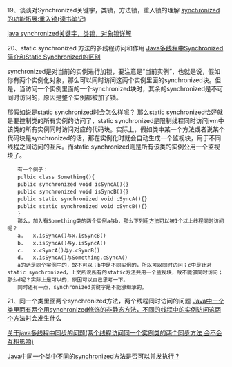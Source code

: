 
19、谈谈对Synchronized关键字，类锁，方法锁，重入锁的理解
[synchronized的功能拓展:重入锁(读书笔记)](https://www.cnblogs.com/ten951/p/6212118.html)

[java synchronized关键字，类锁，对象锁详解](https://blog.csdn.net/su_xiaocheng/article/details/51859673)

20、static synchronized 方法的多线程访问和作用
[Java多线程中Synchronized简介和Static Synchronized的区别](https://blog.csdn.net/lulei1217/article/details/50954267)


synchronized是对当前的实例进行加锁，要注意是“当前实例”，也就是说，假如你有两个实例化对象，那么可以同时访问这两个实例里面的synchronized块。但是，当访问一个实例里面的一个synchronized块时，其余的synchronized是不可同时访问的，原因是整个实例都被加了锁。

那假如说是static synchronized时会怎么样呢？ 那么static synchronized恰好就是要控制类的所有实例的访问了，static synchronized是限制线程同时访问jvm中该类的所有实例同时访问对应的代码块。实际上，假如类中某一个方法或者说某个代码块是synchronized的话，那在实例化时就会自动生成一个监视块，用于不同线程之间访问的互斥。而static synchronized则是所有该类的实例公用一个监视块了。

	　　有一个例子：
	　　pulbic class Something(){
	　　public synchronized void isSyncA(){}
	　　public synchronized void isSyncB(){}
	　　public static synchronized void cSyncA(){}
	　　public static synchronized void cSyncB(){}
	　　}
	　　那么，加入有Something类的两个实例a与b，那么下列组方法可以被1个以上线程同时访问呢？
	　　a.   x.isSyncA()与x.isSyncB()
	　　b.   x.isSyncA()与y.isSyncA()
	　　c.   x.cSyncA()与y.cSyncB()
	　　d.   x.isSyncA()与Something.cSyncA()
	　　a的话是同个实例中的，故不可以；b中是不同实例的，所以可以同时访问；c中是针对static synchronized，上文所说所有的static方法共用一个监视块，故不能够同时访问；那么d呢？实际上是可以的，原因可以自己思考一下。
	　　同时还有一点，synchronized关键字是不能够继承的。

21、同一个类里面两个synchronized方法，两个线程同时访问的问题
[Java中一个类里面有两个用synchronized修饰的非静态方法，不同的线程中的实例访问这两个方法时会发生什么](https://blog.csdn.net/Sunjy1881/article/details/76269829)

[关于java多线程中同步的问题(两个线程访问同一个实例类的两个同步方法,会不会互相影响)](https://blog.csdn.net/fycghy0803/article/details/2182127)

[Java中同一个类中不同的synchronized方法是否可以并发执行 ?](https://blog.csdn.net/niusi1288/article/details/76143276)
